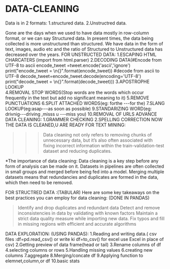 # DATA-CLEANING
Data is in 2 formats:
1.structured data.
2.Unstructred data.

Gone are the days when we used to have data mostly in row-column format, or we can say Structured data. In present times, the data being collected is more unstructured than structured. We have data in the form of text, images, audio etc and the ratio of Structured to Unstructured data has decreased over the years. 
 FOR UNSTRUCTED DATA:
1.ESCAPING HTML CHARCATERS (import from html.parser)
2.DECODING DATA(#Encode from UTF-8 to ascii
encode_tweet =tweet.encode('ascii','ignore')
print("encode_tweet = \n{}".format(encode_tweet))
#decode from ascii to UTF-8
decode_tweet=encode_tweet.decode(encoding='UTF-8')
print("decode_tweet = \n{}".format(decode_tweet)))
3.APOSTROPHE LOOKUP                                    
4.REMOVAL STOP WORDS(Stop words are the words which occur frequently in the text but add no significant meaning to it)
5.REMOVE PUNCTUATIONS
6.SPLIT ATTACHED WORDS(eg: forthe ---for the)
7.SLANG LOOKUP(eg:asap---as soon  as possible)
9.STANDARIZING WORD(eg: drivnig---driving ,misss u ---miss you)
10.REMOVAL OF URLS
ADVANCE DATA CLEANING:
1.GRAMMER CHECKING
2.SPELLING CORRECTION
NOW THE DATA IS CLEANED,U ARE READY FOR TEXT MINING:

>>>Data cleaning not only refers to removing chunks of unnecessary data, but it’s also often associated with fixing incorrect information within the train-validation-test dataset and reducing duplicates.

*The importance of data cleaning:
Data cleaning is a key step before any form of analysis can be made on it.
Datasets in pipelines are often collected in small groups and merged before being fed into a model. Merging multiple datasets means that redundancies and duplicates are formed in the data, which then need to be removed.

FOR STRUCTRED DATA :(TABULAR)
Here are some key takeaways on the best practices you can employ for data cleaning: (DONE IN  PANDAS)
>Identify and drop duplicates and redundant data
>Detect and remove inconsistencies in data by validating with known factors
>Maintain a strict data quality measure while importing new data.
>Fix typos and fill in missing regions with efficient and accurate algorithms

DATA EXPLORATION: (USING PANDAS):
1.Reading and writing data.( csv files :df=pd.read_csv()   or write ki df=to_csv() for excel use Excel in place of csv)
2.Getting preview of data frame(head or tail)
3.Rename columns of df
4.selecting columns or rows
5.Handling  missing values
6.creating new columns
7.aggregate
8.Merging/concate df
9.Applying function to elemnet,column,or df
10.basic stats
